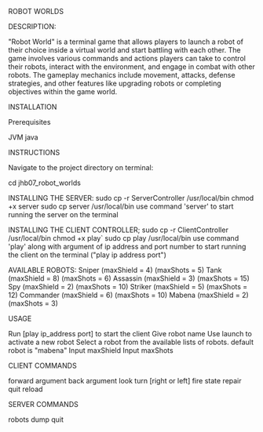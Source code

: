 ROBOT WORLDS


DESCRIPTION:

"Robot World" is a terminal game that allows players to launch a robot of their choice inside a virtual world and start battling with each other. The game involves various commands and actions players can take to control their robots, interact with the environment, and engage in combat with other robots. The gameplay mechanics include movement, attacks, defense strategies, and other features like upgrading robots or completing objectives within the game world.



INSTALLATION

Prerequisites

JVM
java


INSTRUCTIONS

Navigate to the project directory on terminal:

cd jhb07_robot_worlds

INSTALLING THE SERVER:
sudo cp -r ServerController /usr/local/bin
chmod +x server
sudo cp server /usr/local/bin
use command 'server' to start running the server on the terminal

INSTALLING THE CLIENT CONTROLLER;
sudo cp -r ClientController /usr/local/bin
chmod +x play`
sudo cp play /usr/local/bin 
use command 'play' along with argument of ip address and port number to start running the client on the terminal ("play ip address port")


AVAILABLE ROBOTS:
Sniper (maxShield = 4) (maxShots = 5)
Tank (maxShield = 8) (maxShots =  6)
Assassin (maxShield = 3) (maxShots =  15)
Spy (maxShield = 2) (maxShots =  10)
Striker (maxShield = 5) (maxShots =  12)
Commander (maxShield = 6) (maxShots =  10)
Mabena (maxShield = 2) (maxShots =  3)

USAGE

Run [play ip_address port] to start the client
Give robot name
Use launch to activate a new robot
Select a robot from the available lists of robots. default robot is "mabena"
Input maxShield
Input maxShots

CLIENT COMMANDS

forward argument
back argument
look
turn [right or left]
fire
state
repair
quit
reload

SERVER COMMANDS

robots
dump
quit

